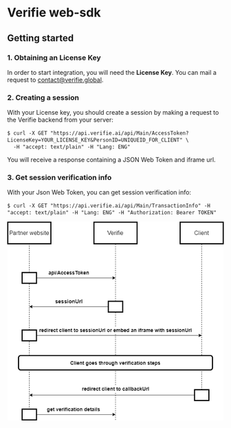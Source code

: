 # Verifie web-sdk

## Getting started


### 1. Obtaining an License Key

In order to start integration, you will need the **License Key**. You can mail a request to contact@verifie.global.


### 2. Creating a session

With your License key, you should create a session by making a request to the Verifie backend from your server:

```shell
$ curl -X GET "https://api.verifie.ai/api/Main/AccessToken?LicenseKey=YOUR_LICENSE_KEY&PersonID=UNIQUEID_FOR_CLIENT" \
  -H "accept: text/plain" -H "Lang: ENG"

```
You will receive a response containing a JSON Web Token and iframe url.


### 3. Get session verification info

With your Json Web Token, you can get session verification info:

```shell
$ curl -X GET "https://api.verifie.ai/api/Main/TransactionInfo" -H "accept: text/plain" -H "Lang: ENG" -H "Authorization: Bearer TOKEN"
```


![flow](https://github.com/verifie-global/web-sdk/blob/master/flow.png?raw=true)
